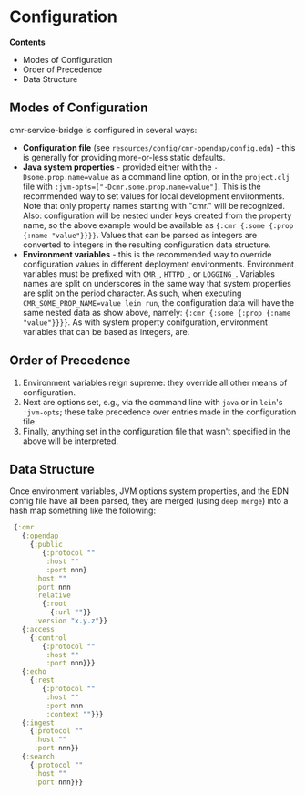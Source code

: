 # Configuration


**Contents**

* Modes of Configuration
* Order of Precedence
* Data Structure


## Modes of Configuration

cmr-service-bridge is configured in several ways:

* **Configuration file** (see `resources/config/cmr-opendap/config.edn`) - this is
  generally for providing more-or-less static defaults.
* **Java system properties** - provided either with the `-Dsome.prop.name=value` as
  a command line option, or in the `project.clj` file with
  `:jvm-opts=["-Dcmr.some.prop.name=value"]`. This is the recommended way to set
  values for local development environments. Note that only property names
  starting with "cmr." will be recognized. Also: configuration will be nested
  under keys created from the property name, so the above example would be
  available as `{:cmr {:some {:prop {:name "value"}}}}`. Values that can be
  parsed as integers are converted to integers in the resulting configuration
  data structure.
* **Environment variables** - this is the recommended way to override
  configuration values in different deployment environments. Environment
  variables must be prefixed with `CMR_`, `HTTPD_`, or `LOGGING_`.
  Variables names are split on underscores in the same way that system properties
  are split on the period character. As such, when executing
  `CMR_SOME_PROP_NAME=value lein run`, the configuration data will have the
  same nested data as show above, namely: `{:cmr {:some {:prop {:name "value"}}}}`.
  As with system property conifguration, environment variables that can be
  based as integers, are.


## Order of Precedence

1. Environment variables reign supreme: they override all other means of
   configuration.
1. Next are options set, e.g., via the command line with `java` or in `lein`'s
   `:jvm-opts`; these take precedence over entries made in the configuration
   file.
1. Finally, anything set in the configuration file that wasn't specified in the
   above will be interpreted.


## Data Structure

Once environment variables, JVM options system properties, and the EDN config
file have all been parsed, they are merged (using `deep merge`) into a hash map
something like the following:

```clj
 {:cmr
   {:opendap
   	 {:public
   	 	{:protocol ""
   	 	 :host ""
   	     :port nnn}
   	  :host ""
   	  :port nnn
   	  :relative
   	    {:root
   	      {:url ""}}
   	  :version "x.y.z"}}
   {:access
     {:control
     	{:protocol ""
     	 :host ""
     	 :port nnn}}}
   {:echo
     {:rest
     	{:protocol ""
     	 :host ""
     	 :port nnn
     	 :context ""}}}
   {:ingest
     {:protocol ""
 	  :host ""
 	  :port nnn}}
   {:search
     {:protocol ""
 	  :host ""
 	  :port nnn}}}
```

